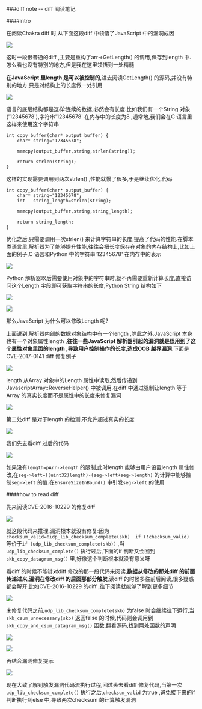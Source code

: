 
###diff note -- diff 阅读笔记

####intro

在阅读Chakra diff 时,从下面这段diff 中领悟了JavaScript 中的漏洞成因<br/>

![](pic/start.png)<br/>

这时一段很普通的diff ,主要是重构了arr->GetLength() 的调用,保存到length 中.怎么看也没有特别的地方,但是我在这里领悟到一处精髓<br/>

**在JavaScript 里length 是可以被控制的**,进去阅读GetLength() 的源码,并没有特别的地方,只是对结构上的长度做一处引用<br/>

![](pic/start_1.png)<br/>

语言的底层结构都是这样:连续的数据,必然会有长度.比如我们有一个String 对象('12345678'),字符串'12345678' 在内存中的长度为8 ,通常地,我们会在C 语言里这样来使用这个字符串<br/>

    int copy_buffer(char* output_buffer) {
        char* string="12345678";
    
        memcpy(output_buffer,string,strlen(string));
    
        return strlen(string);
    }

这样的实现需要调用到两次strlen() ,性能就慢了很多,于是继续优化,代码<br/>

    int copy_buffer(char* output_buffer) {
        char* string="12345678";
        int   string_length=strlen(string);
    
        memcpy(output_buffer,string,string_length);
    
        return string_length;
    }

优化之后,只需要调用一次strlen() 来计算字符串的长度,提高了代码的性能.在脚本类语言里,解析器为了能够提升性能,往往会把长度保存在对象的内存结构上,比如上面的例子,C 语言和Python 中的字符串'12345678' 在内存中的表示<br/>

![](pic/language-struct.png)<br/>

Python 解析器以后需要使用对象中的字符串时,就不再需要重新计算长度,直接访问这个Length 字段即可获取字符串的长度,Python String 结构如下<br/>

![](pic/python_string_struct_1.png)<br/>

![](pic/python_string_struct.png)<br/>

那么JavaScript 为什么可以修改Length 呢?<br/>

上面说到,解析器内部的数据对象结构中有一个length ,除此之外,JavaScript 本身也有一个对象属性length ,**往往一些JavaScript 解析器引起的漏洞就是误用到了这个属性对象里面的length ,导致用户控制操作的长度,造成OOB 越界漏洞**.下面是CVE-2017-0141 diff 修复例子<br/>

![](out_of_bound/out_of_bound_JavascriptArray_ReverseHelper_2_detail.png)<br/>

length 从Array 对象中的Length 属性中读取,然后传递到JavascriptArray::ReverseHelper() 中被调用.在diff 中通过强制让length 等于Array 的真实长度而不是属性中的长度来修复漏洞<br/>

![](out_of_bound/out_of_bound_JavascriptArray_ReverseHelper_2_diff.png)<br/>

第二处diff 是对于length 的检测,不允许超过真实的长度<br/>

![](out_of_bound/out_of_bound_JavascriptArray_ReverseHelper_diff.png)<br/>

我们先去看diff 过后的代码<br/>

![](out_of_bound/out_of_bound_JavascriptArray_ReverseHelper_2_detail3.png)<br/>

如果没有`length=pArr->length` 的限制,此时length 能够由用户设置length 属性修改,在`seg->left=((uint32)length)-(seg->left+seg->length)` 的计算中能够控制`seg->left` 的值.在`EnsureSizeInBound()` 中引发`seg->left` 的使用<br/>

####how to read diff

先来阅读CVE-2016-10229 的修复diff <br/>

![](pic/start-2.png)<br/>

就这段代码来推理,漏洞根本就没有修复:因为`checksum_valid=!idp_lib_checksum_complete(skb)  if (!checksum_valid)` 等价于`if (udp_lib_checksum_complete(skb))` ,当`udp_lib_checksum_complete()` 执行过后,下面的if 判断又会回到`skb_copy_datagram_msg()` 里,好像这个判断根本就没有意义呀<br/>

看diff 的时候不能针对diff 修改的那一段代码来阅读,**数据从修改的那处diff 的前面传递过来,漏洞在修改diff 的后面那部分触发**,读diff 的时候多往前后阅读,很多疑惑都会解开,比如CVE-2016-10229 的diff ,往下阅读就能够了解到更多细节<br/>

![](pic/start-2_.png)<br/>

未修复代码之前,`udp_lib_checksum_complete(skb)` 为false 时会继续往下运行,当`skb_csum_unnecessary(skb)` 返回false 的时候,代码则会调用到`skb_copy_and_csum_datagram_msg()` 函数,翻看源码,找到两处函数的声明<br/>

![](pic/start-2_udp_lib_checksum_complete.png)<br/>

![](pic/start-2_skb_copy_and_csum_datagram_msg.png)<br/>

再结合漏洞修复提示<br/>

![](pic/start-2_fix_tips.png)<br/>

现在大致了解到触发漏洞代码流执行过程,回过头去看diff 修复代码,当第一次`udp_lib_checksum_complete()` 执行之后,`checksum_valid` 为true ,避免接下来的if 判断执行到else 中,导致两次checksum 的计算触发漏洞<br/>


